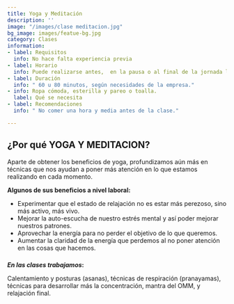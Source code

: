 ```yaml
---
title: Yoga y Meditación
description: ''
image: "/images/clase meditacion.jpg"
bg_image: images/featue-bg.jpg
category: Clases
information:
- label: Requisitos
  info: No hace falta experiencia previa
- label: Horario
  info: Puede realizarse antes,  en la pausa o al final de la jornada laboral.
- label: Duración
  info: " 60 u 80 minutos, según necesidades de la empresa."
- info: Ropa cómoda, esterilla y pareo o toalla.
  label: Qué se necesita
- label: Recomendaciones
  info: " No comer una hora y media antes de la clase."

---
```

## **¿Por qué YOGA Y MEDITACION?**

Aparte de obtener los beneficios de yoga, profundizamos aún más en técnicas que nos ayudan a poner más atención en lo que estamos realizando en cada momento.

**Algunos de sus beneficios a nivel laboral:**

* Experimentar que el estado de relajación no es estar más perezoso, sino más activo, más vivo.
* Mejorar la auto-escucha de nuestro estrés mental y así poder mejorar nuestros patrones.
* Aprovechar la energía para no perder el objetivo de lo que queremos.
* Aumentar la claridad de la energía que perdemos al no poner atención en las cosas que hacemos.

### 

**_En las clases trabajamos_:**

Calentamiento y posturas (asanas), técnicas de respiración (pranayamas), técnicas para desarrollar más la concentración, mantra del OMM, y relajación final.